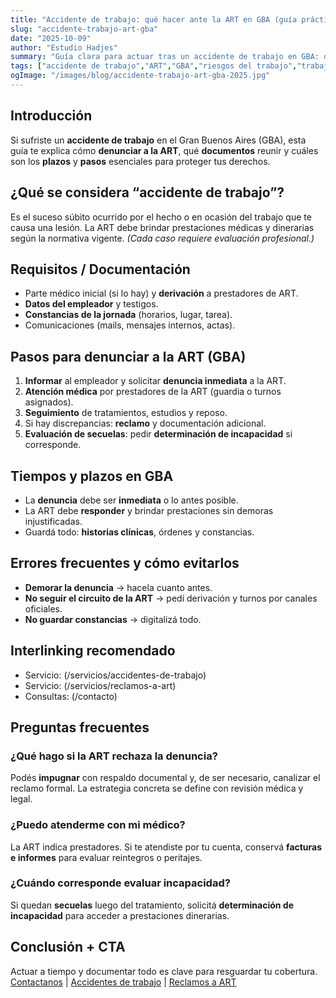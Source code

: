 ```yaml
---
title: "Accidente de trabajo: qué hacer ante la ART en GBA (guía práctica 2025)"
slug: "accidente-trabajo-art-gba"
date: "2025-10-09"
author: "Estudio Hadjes"
summary: "Guía clara para actuar tras un accidente de trabajo en GBA: denuncia a la ART, plazos, documentación y pasos clave para tu cobertura."
tags: ["accidente de trabajo","ART","GBA","riesgos del trabajo","trabajadores"]
ogImage: "/images/blog/accidente-trabajo-art-gba-2025.jpg"
---
```


## Introducción
Si sufriste un **accidente de trabajo** en el Gran Buenos Aires (GBA), esta guía te explica cómo **denunciar a la ART**, qué **documentos** reunir y cuáles son los **plazos** y **pasos** esenciales para proteger tus derechos.

## ¿Qué se considera “accidente de trabajo”?
Es el suceso súbito ocurrido por el hecho o en ocasión del trabajo que te causa una lesión. La ART debe brindar prestaciones médicas y dinerarias según la normativa vigente. *(Cada caso requiere evaluación profesional.)*

## Requisitos / Documentación
- Parte médico inicial (si lo hay) y **derivación** a prestadores de ART.  
- **Datos del empleador** y testigos.  
- **Constancias de la jornada** (horarios, lugar, tarea).  
- Comunicaciones (mails, mensajes internos, actas).

## Pasos para denunciar a la ART (GBA)
1. **Informar** al empleador y solicitar **denuncia inmediata** a la ART.  
2. **Atención médica** por prestadores de la ART (guardia o turnos asignados).  
3. **Seguimiento** de tratamientos, estudios y reposo.  
4. Si hay discrepancias: **reclamo** y documentación adicional.  
5. **Evaluación de secuelas**: pedir **determinación de incapacidad** si corresponde.

## Tiempos y plazos en GBA
- La **denuncia** debe ser **inmediata** o lo antes posible.  
- La ART debe **responder** y brindar prestaciones sin demoras injustificadas.  
- Guardá todo: **historias clínicas**, órdenes y constancias.

## Errores frecuentes y cómo evitarlos
- **Demorar la denuncia** → hacela cuanto antes.  
- **No seguir el circuito de la ART** → pedí derivación y turnos por canales oficiales.  
- **No guardar constancias** → digitalizá todo.

## Interlinking recomendado
- Servicio: (/servicios/accidentes-de-trabajo)  
- Servicio: (/servicios/reclamos-a-art)  
- Consultas: (/contacto)

## Preguntas frecuentes
### ¿Qué hago si la ART rechaza la denuncia?
Podés **impugnar** con respaldo documental y, de ser necesario, canalizar el reclamo formal. La estrategia concreta se define con revisión médica y legal.

### ¿Puedo atenderme con mi médico?
La ART indica prestadores. Si te atendiste por tu cuenta, conservá **facturas e informes** para evaluar reintegros o peritajes.

### ¿Cuándo corresponde evaluar incapacidad?
Si quedan **secuelas** luego del tratamiento, solicitá **determinación de incapacidad** para acceder a prestaciones dinerarias.

## Conclusión + CTA
Actuar a tiempo y documentar todo es clave para resguardar tu cobertura.  
[Contactanos](/contacto) | [Accidentes de trabajo](/servicios/accidentes-de-trabajo) | [Reclamos a ART](/servicios/reclamos-a-art)

